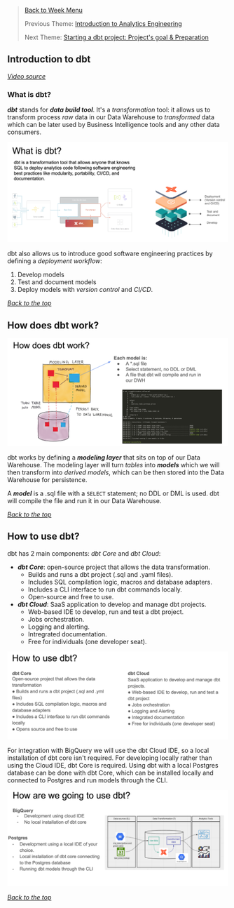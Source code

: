 >[Back to Week Menu](README.md)
>
>Previous Theme: [Introduction to Analytics Engineering](intro_analytics_engineering.md)
>
>Next Theme: [Starting a dbt project: Project's goal & Preparation](goal_preparation.md)

## Introduction to dbt
_[Video source](https://www.youtube.com/watch?v=4eCouvVOJUw&list=PL3MmuxUbc_hJed7dXYoJw8DoCuVHhGEQb&index=35)_

### What is dbt?

***dbt*** stands for ***data build tool***. It's a _transformation_ tool: it allows us to transform process _raw_ data in our Data Warehouse to _transformed_ data which can be later used by Business Intelligence tools and any other data consumers.

![What is dbt](../images/04_what_is_dbt.png)

dbt also allows us to introduce good software engineering practices by defining a _deployment workflow_:
1. Develop models
2. Test and document models
3. Deploy models with _version control_ and _CI/CD_.

_[Back to the top](#introduction-to-dbt)_

## How does dbt work?

![How does dbt work](../images/04_how_dbt_work.png)

dbt works by defining a ***modeling layer*** that sits on top of our Data Warehouse. The modeling layer will turn _tables_ into ***models*** which we will then transform into _derived models_, which can be then stored into the Data Warehouse for persistence.

A ***model*** is a .sql file with a `SELECT` statement; no DDL or DML is used. dbt will compile the file and run it in our Data Warehouse.

_[Back to the top](#introduction-to-dbt)_

## How to use dbt?

dbt has 2 main components: _dbt Core_ and _dbt Cloud_:
* ***dbt Core***: open-source project that allows the data transformation.
    * Builds and runs a dbt project (.sql and .yaml files).
    * Includes SQL compilation logic, macros and database adapters.
    * Includes a CLI interface to run dbt commands locally.
    * Open-source and free to use.
* ***dbt Cloud***: SaaS application to develop and manage dbt projects.
    * Web-based IDE to develop, run and test a dbt project.
    * Jobs orchestration.
    * Logging and alerting.
    * Intregrated documentation.
    * Free for individuals (one developer seat).

![How to use dbt](../images/04_how_use_dbt.png)

For integration with BigQuery we will use the dbt Cloud IDE, so a local installation of dbt core isn't required. For developing locally rather than using the Cloud IDE, dbt Core is required. Using dbt with a local Postgres database can be done with dbt Core, which can be installed locally and connected to Postgres and run models through the CLI.

![dbt](../images/04_how_will_use_dbt.png)

_[Back to the top](#introduction-to-dbt)_